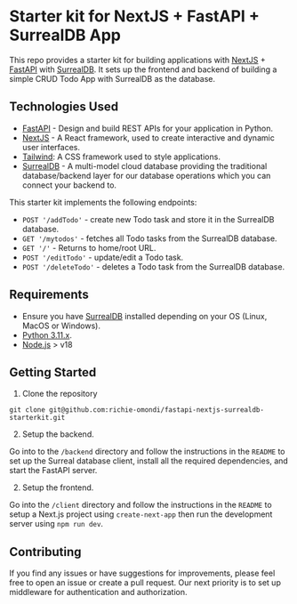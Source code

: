 # Starter kit for NextJS + FastAPI + SurrealDB App

This repo provides a starter kit for building applications with [NextJS](https://nextjs.org/) + [FastAPI](https://fastapi.tiangolo.com/) with [SurrealDB](https://surrealdb.com/). It sets up the frontend and backend of building a simple CRUD Todo App with SurrealDB as the database.

## Technologies Used

* [FastAPI](https://fastapi.tiangolo.com/) - Design and build REST APIs for your application in Python.
* [NextJS](https://nextjs.org/) - A React framework, used to create interactive and dynamic user interfaces.
* [Tailwind](https://tailwindcss.com/):  A CSS framework used to style applications.
* [SurrealDB](https://surrealdb.com/) - A multi-model cloud database providing the traditional database/backend layer for our database operations which you can connect your backend to.

This starter kit implements the following endpoints:

* `POST '/addTodo'` - create new Todo task and store it in the SurrealDB database.
* `GET '/mytodos'` - fetches all Todo tasks from the SurrealDB database.
* `GET '/'` - Returns to home/root URL.
* `POST '/editTodo'` - update/edit a Todo task.
* `POST '/deleteTodo'` - deletes a Todo task from the SurrealDB database.

## Requirements

* Ensure you have [SurrealDB](https://surrealdb.com/docs/installation) installed depending on your OS (Linux, MacOS or Windows).
* [Python 3.11.x](https://www.python.org/downloads/).
* [Node.js](https://nodejs.org/en/download) > v18

## Getting Started

1. Clone the repository

```console
git clone git@github.com:richie-omondi/fastapi-nextjs-surrealdb-starterkit.git
```

2. Setup the backend.

Go into to the `/backend` directory and follow the instructions in the `README` to set up the Surreal database client, install all the required dependencies, and start the FastAPI server.

2. Setup the frontend.

Go into the `/client` directory and follow the instructions in the `README` to setup a Next.js project using `create-next-app` then run the development server using `npm run dev`.

## Contributing

If you find any issues or have suggestions for improvements, please feel free to open an issue or create a pull request. Our next priority is to set up middleware for authentication and authorization.
